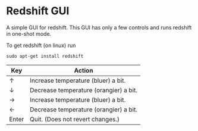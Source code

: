 # Redshift GUI

A simple GUI for redshift.
This GUI has only a few controls and runs redshift in one-shot mode.

To get redshift (on linux) run
```shell
sudo apt-get install redshift
```

Key      | Action
-------- |-------
↑        | Increase temperature (bluer) a bit.
↓        | Decrease temperature (orangier) a bit.
→        | Increase temperature (bluer) a bit.
←        | Decrease temperature (orangier) a bit.
Enter    | Quit. (Does not revert changes.)
